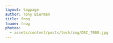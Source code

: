 ```yaml
---
layout: tagpage
author: Tony Bierman
title: frog
fname: frog
photos:
  - assets/content/posts/tech/img/DSC_7008.jpg
---
```


